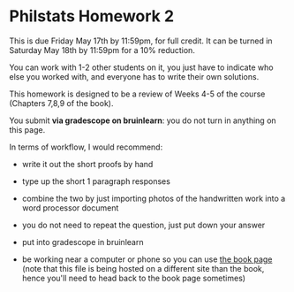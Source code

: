 # Philstats Homework 2

This is due Friday May 17th by 11:59pm, for full credit. It can be turned in Saturday May 18th by 11:59pm for a 10% reduction. 

You can work with 1-2 other students on it, you just have to indicate who else you worked with, and everyone has to write their own solutions.

This homework is designed to be a review of Weeks 4-5 of the course (Chapters 7,8,9 of the book).

You submit **via gradescope on bruinlearn**: you do not turn in anything on this page. 

In terms of workflow, I would recommend:

- write it out the short proofs by hand

- type up the short 1 paragraph responses

- combine the two by just importing photos of the handwritten work into a word processor document

- you do not need to repeat the question, just put down your answer

- put into gradescope in bruinlearn

- be working near a computer or phone so you can use [the book page](https://logic-teaching.github.io/philstatsbook/intro.html) (note that this file is being hosted on a different site than the book, hence you'll need to head back to the book page sometimes)

